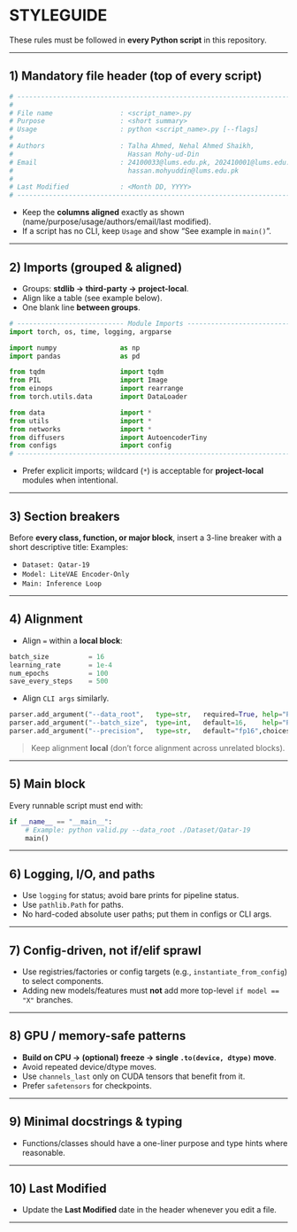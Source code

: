 # STYLEGUIDE

These rules must be followed in **every Python script** in this repository.

---
## 1) Mandatory file header (top of every script)
```python
# ------------------------------------------------------------------------------#
#
# File name                 : <script_name>.py
# Purpose                   : <short summary>
# Usage                     : python <script_name>.py [--flags]
#
# Authors                   : Talha Ahmed, Nehal Ahmed Shaikh, 
#                             Hassan Mohy-ud-Din
# Email                     : 24100033@lums.edu.pk, 202410001@lums.edu.pk,
#                             hassan.mohyuddin@lums.edu.pk
#
# Last Modified             : <Month DD, YYYY>
# ------------------------------------------------------------------------------#
```

- Keep the **columns aligned** exactly as shown (name/purpose/usage/authors/email/last modified).
- If a script has no CLI, keep `Usage` and show “See example in `main()`”.

---
## 2) Imports (grouped & aligned)

- Groups: **stdlib → third-party → project-local**.
- Align like a table (see example below).
- One blank line **between groups**.

```python
# --------------------------- Module Imports -----------------------------------#
import torch, os, time, logging, argparse

import numpy                as np
import pandas               as pd

from tqdm                   import tqdm
from PIL                    import Image
from einops                 import rearrange
from torch.utils.data       import DataLoader

from data                   import *
from utils                  import *
from networks               import *
from diffusers              import AutoencoderTiny
from configs                import config
# ------------------------------------------------------------------------------#
```
- Prefer explicit imports; wildcard (`*`) is acceptable for **project-local** modules when intentional.

--- 
## 3) Section breakers

Before **every class, function, or major block**, insert a 3-line breaker with a short descriptive title:
Examples:
- `Dataset: Qatar-19`
- `Model: LiteVAE Encoder-Only`
- `Main: Inference Loop`

---

## 4) Alignment

- Align `=` within a **local block**:

```python
batch_size          = 16
learning_rate       = 1e-4
num_epochs          = 100
save_every_steps    = 500
```
- Align `CLI args` similarly.

```python
parser.add_argument("--data_root",   type=str,   required=True, help="Path to Dataset/Qatar-19")
parser.add_argument("--batch_size",  type=int,   default=16,    help="Per-device batch size")
parser.add_argument("--precision",   type=str,   default="fp16",choices=["fp32","fp16","bf16"])
```
> Keep alignment **local** (don’t force alignment across unrelated blocks).

---

## 5) Main block

Every runnable script must end with:

```python
if __name__ == "__main__":
    # Example: python valid.py --data_root ./Dataset/Qatar-19
    main()
```

---

## 6) Logging, I/O, and paths

- Use `logging` for status; avoid bare prints for pipeline status.
- Use `pathlib.Path` for paths.
- No hard-coded absolute user paths; put them in configs or CLI args.

---

## 7) Config-driven, not if/elif sprawl

- Use registries/factories or config targets (e.g., `instantiate_from_config`) to select components.
- Adding new models/features must **not** add more top-level `if model == "X"` branches.

---

## 8) GPU / memory-safe patterns

- **Build on CPU → (optional) freeze → single `.to(device, dtype)` move**.
- Avoid repeated device/dtype moves.
- Use `channels_last` only on CUDA tensors that benefit from it.
- Prefer `safetensors` for checkpoints.

---

## 9) Minimal docstrings & typing

- Functions/classes should have a one-liner purpose and type hints where reasonable.

---

## 10) Last Modified

- Update the **Last Modified** date in the header whenever you edit a file.

---